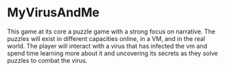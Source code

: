 # MyVirusAndMe
This game at its core a puzzle game with a strong focus on narrative. The puzzles will exist in different capacities online, in a VM, and in the real world. The player will interact with a virus that has infected the vm and spend time learning more about it and uncovering its secrets as they solve puzzles to combat the virus.
